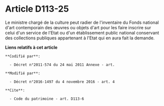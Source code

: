 # Article D113-25

Le ministre chargé de la culture peut radier de l'inventaire du Fonds national d'art contemporain des œuvres ou objets d'art
pour les faire inscrire sur celui d'un service de l'Etat ou d'un établissement public national conservant des collections
publiques appartenant à l'Etat qui en aura fait la demande.

**Liens relatifs à cet article**

	**Codifié par**:

	  - Décret n°2011-574 du 24 mai 2011 Annexe - art.

	**Modifié par**:

	  - Décret n°2016-1497 du 4 novembre 2016 - art. 4

	**Cite**:

	  - Code du patrimoine - art. D113-6
